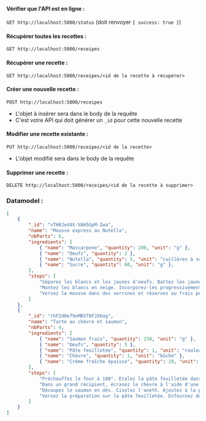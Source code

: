 #### Vérifier que l'API est en ligne :
`GET http://localhost:5000/status`
(doit renvoyer `{ success: true }`)
#### Récupérer toutes les recettes :
`GET http://localhost:5000/receipes`
#### Récupérer une recette :
`GET http://localhost:5000/receipes/<id de la recette à récupérer>`
#### Créer une nouvelle recette :
`POST http://localhost:5000/receipes`
- L'objet à insérer sera dans le body de la requête
- C'est votre API qui doit générer un `_id` pour cette nouvelle recette
#### Modifier une recette existante :
`PUT http://localhost:5000/receipes/<id de la recette>`
- L'objet modifié sera dans le body de la requête
#### Supprimer une recette :
`DELETE http://localhost:5000/receipes/<id de la recette à supprimer>`

### Datamodel :
```json
[
	{
		"_id": "vTH0Jed4X-VAH5GpM-Zwa",
		"name": "Mousse express au Nutella",
		"nbParts": 6,
		"ingredients": [
			{ "name": "Mascarpone", "quantity": 200, "unit": "g" },
			{ "name": "Oeufs", "quantity": 2 },
			{ "name": "Nutella", "quantity": 5, "unit": "cuillères à soupe" },
			{ "name": "Sucre", "quantity": 60, "unit": "g" },
		],
		"steps": [
			"Séparez les blancs et les jaunes d'oeufs. Battez les jaunes avec le sucre et ajoutez le mascarpone puis le Nutella.",
			"Montez les blancs en neige. Incorporez-les progressivement à la première préparation à l'aide d'une spatule.",
			"Versez la mousse dans des verrines et réservez au frais pendant au moins 3 heures. Servez bien froid."
		]
	},
	{
		"_id": "rhF2d0e79oMBXf0FJXbag",
		"name": "Tarte au chèvre et saumon",
		"nbParts": 4,
		"ingredients": [
			{ "name": "Saumon frais", "quantity": 250, "unit": "g" },
			{ "name": "Oeufs", "quantity": 5 },
			{ "name": "Pâte feuilletée", "quantity": 1, "unit": "rouleau" },
			{ "name": "Chèvre", "quantity": 1, "unit": "bûche" },
			{ "name": "Crème fraîche épaisse", "quantity": 20, "unit": "cL" },
		],
		"steps": [
			"Préchauffez le four à 180°. Etalez la pâte feuilletée dans un moule à tarte.",
			"Dans un grand récipient, écrasez le chèvre à l'aide d'une fourchette. Incorporez progressivement les oeufs.",
			"Découpez le saumon en dés. Ciselez l'aneth. Ajoutez à la préparation la crème, les dés de saumon, l'aneth, le sel et le poivre. Mélangez le tout.",
			"Versez la préparation sur la pâte feuilletée. Enfournez durant 40 minutes. Servez chaud ou tiède."
		]
	}
]
```
